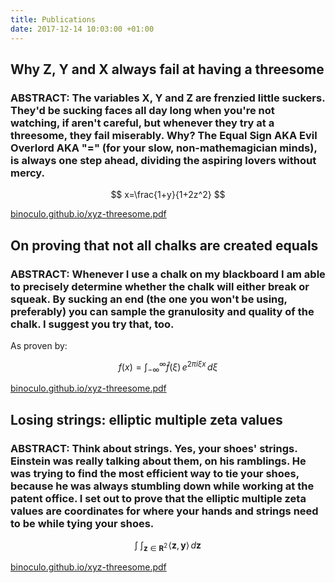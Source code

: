 ```yaml
---
title: Publications
date: 2017-12-14 10:03:00 +01:00
---
```


## Why Z, Y and X always fail at having a threesome

### ABSTRACT: The variables X, Y and Z are frenzied little suckers. They'd be sucking faces all day long when you're not watching, if aren't careful, but whenever they try at a threesome, they fail miserably. Why? The Equal Sign AKA Evil Overlord AKA "=" (for your slow, non-mathemagician minds), is always one step ahead, dividing the aspiring lovers without mercy.

$$ x=\frac{1+y}{1+2z^2} $$

[binoculo.github.io/xyz-threesome.pdf](binoculo.github.io/xyz-threesome.pdf)

## On proving that not all chalks are created equals

### ABSTRACT: Whenever I use a chalk on my blackboard I am able to precisely determine whether the chalk will either break or squeak. By sucking an end (the one you won't be using, preferably) you can sample the granulosity and quality of the chalk. I suggest you try that, too.
As proven by:

$$ f(x) = \int_{-\infty}^\infty
    \hat f(\xi)\,e^{2 \pi i \xi x}
    \,d\xi $$

[binoculo.github.io/xyz-threesome.pdf](binoculo.github.io/chalks-equals.pdf)

## Losing strings: elliptic multiple zeta values

### ABSTRACT: Think about strings. Yes, your shoes' strings. Einstein was really talking about them, on his ramblings. He was trying to find the most efficient way to tie your shoes, because he was always stumbling down while working at the patent office. I set out to prove that the elliptic multiple zeta values are coordinates for where your hands and strings need to be while tying your shoes.

$$
 \mathop{\int \!\!\! \int}_{\mathbf{z} \in \mathbf{R}^2} 
 \! \langle \mathbf{z},\mathbf{y}\rangle 
 \,d\mathbf{z}
$$

[binoculo.github.io/xyz-threesome.pdf](binoculo.github.io/strings-zeta-values.pdf)
